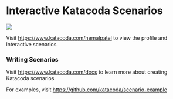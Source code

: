 # Interactive Katacoda Scenarios

[![](http://shields.katacoda.com/katacoda/hemalpatel/count.svg)](https://www.katacoda.com/hemalpatel "Get your profile on Katacoda.com")

Visit https://www.katacoda.com/hemalpatel to view the profile and interactive scenarios

### Writing Scenarios
Visit https://www.katacoda.com/docs to learn more about creating Katacoda scenarios

For examples, visit https://github.com/katacoda/scenario-example
